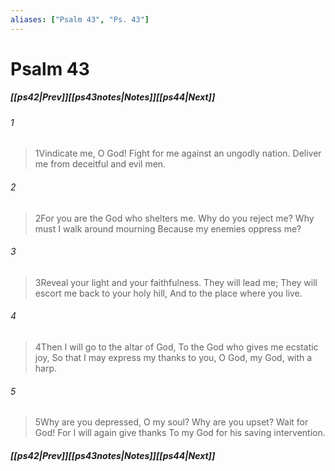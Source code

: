 ```yaml
---
aliases: ["Psalm 43", "Ps. 43"]
---
```

# Psalm 43
##### <span class=arrow-left></span>[[ps42|Prev]]<span class=navigation-separator></span>[[ps43notes|Notes]]<span class=navigation-separator></span>[[ps44|Next]]<span class=arrow-right></span>
###### 1
><span class=verse-first-poetry>1</span>Vindicate me, O God!
>Fight for me against an ungodly nation.
>Deliver me from deceitful and evil men.
###### 2
><span class=verse-body-poetry>2</span>For you are the God who shelters me.
>Why do you reject me?
>Why must I walk around mourning
>Because my enemies oppress me?
<div class=paragraph-break></div>

###### 3
><span class=verse-first-poetry>3</span>Reveal your light and your faithfulness.
>They will lead me;
>They will escort me back to your holy hill,
>And to the place where you live.
###### 4
><span class=verse-body-poetry>4</span>Then I will go to the altar of God,
>To the God who gives me ecstatic joy,
>So that I may express my thanks to you, O God, my God, with a harp.
<div class=paragraph-break></div>

###### 5
><span class=verse-first-poetry>5</span>Why are you depressed, O my soul?
>Why are you upset?
>Wait for God!
>For I will again give thanks
>To my God for his saving intervention.
##### <span class=arrow-left></span>[[ps42|Prev]]<span class=navigation-separator></span>[[ps43notes|Notes]]<span class=navigation-separator></span>[[ps44|Next]]<span class=arrow-right></span>